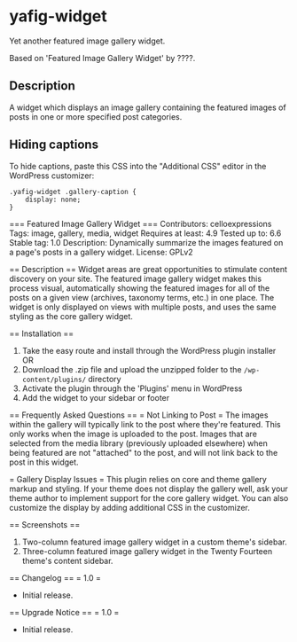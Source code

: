 # yafig-widget
Yet another featured image gallery widget.

Based on 'Featured Image Gallery Widget' by ????.

## Description

A widget which displays an image gallery containing the featured
images of posts in one or more specified post categories.

## Hiding captions

To hide captions, paste this CSS into the "Additional CSS" editor in
the WordPress customizer:
```
.yafig-widget .gallery-caption {
	display: none;
}
```


=== Featured Image Gallery Widget ===
Contributors: celloexpressions
Tags: image, gallery, media, widget
Requires at least: 4.9
Tested up to: 6.6
Stable tag: 1.0
Description: Dynamically summarize the images featured on a page's posts in a gallery widget.
License: GPLv2

== Description ==
Widget areas are great opportunities to stimulate content discovery on your site. The featured image gallery widget makes this process visual, automatically showing the featured images for all of the posts on a given view (archives, taxonomy terms, etc.) in one place. The widget is only displayed on views with multiple posts, and uses the same styling as the core gallery widget.

== Installation ==
1. Take the easy route and install through the WordPress plugin installer OR
1. Download the .zip file and upload the unzipped folder to the `/wp-content/plugins/` directory
1. Activate the plugin through the 'Plugins' menu in WordPress
1. Add the widget to your sidebar or footer

== Frequently Asked Questions ==
= Not Linking to Post =
The images within the gallery will typically link to the post where they're featured. This only works when the image is uploaded to the post. Images that are selected from the media library (previously uploaded elsewhere) when being featured are not "attached" to the post, and will not link back to the post in this widget.

= Gallery Display Issues =
This plugin relies on core and theme gallery markup and styling. If your theme does not display the gallery well, ask your theme author to implement support for the core gallery widget. You can also customize the display by adding additional CSS in the customizer.



== Screenshots ==
1. Two-column featured image gallery widget in a custom theme's sidebar.
2. Three-column featured image gallery widget in the Twenty Fourteen theme's content sidebar.

== Changelog ==
= 1.0 =
* Initial release.

== Upgrade Notice ==
= 1.0 =
* Initial release.